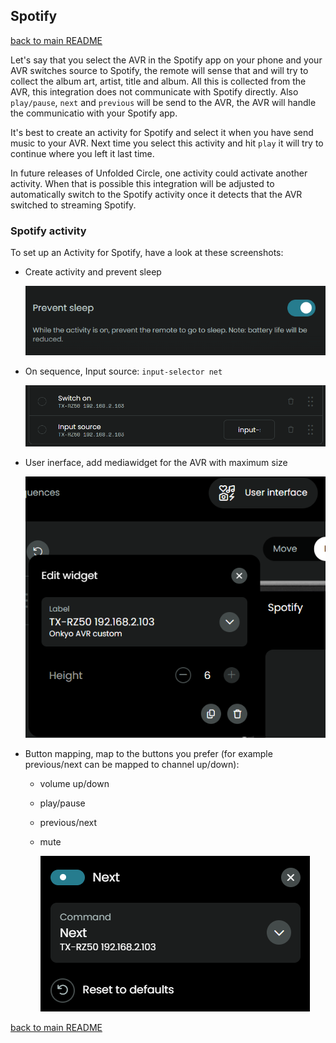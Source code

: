 ## Spotify

[back to main README](../README.md#example-activities)

Let's say that you select the AVR in the Spotify app on your phone and your AVR switches source to Spotify, the remote will sense that and will try to collect the album art, artist, title and album. All this is collected from the AVR, this integration does not communicate with Spotify directly. Also `play/pause`, `next` and `previous` will be send to the AVR, the AVR will handle the communicatio with your Spotify app.

It's best to create an activity for Spotify and select it when you have send music to your AVR. Next time you select this activity and hit `play` it will try to continue where you left it last time.

In future releases of Unfolded Circle, one activity could activate another activity. When that is possible this integration will be adjusted to automatically switch to the Spotify activity once it detects that the AVR switched to streaming Spotify.

### Spotify activity

To set up an Activity for Spotify, have a look at these screenshots:

- Create activity and prevent sleep

  ![](../screenshots/prevent-sleep.png)

- On sequence, Input source: `input-selector net`

  ![](../screenshots/spotify-on.png)

- User inerface, add mediawidget for the AVR with maximum size

  ![](../screenshots/spotify-mediawidget.png)

- Button mapping, map to the buttons you prefer (for example previous/next can be mapped to channel up/down):
  - volume up/down
  - play/pause
  - previous/next
  - mute

    ![](../screenshots/spotify-next.png)

[back to main README](../README.md#example-activities)
